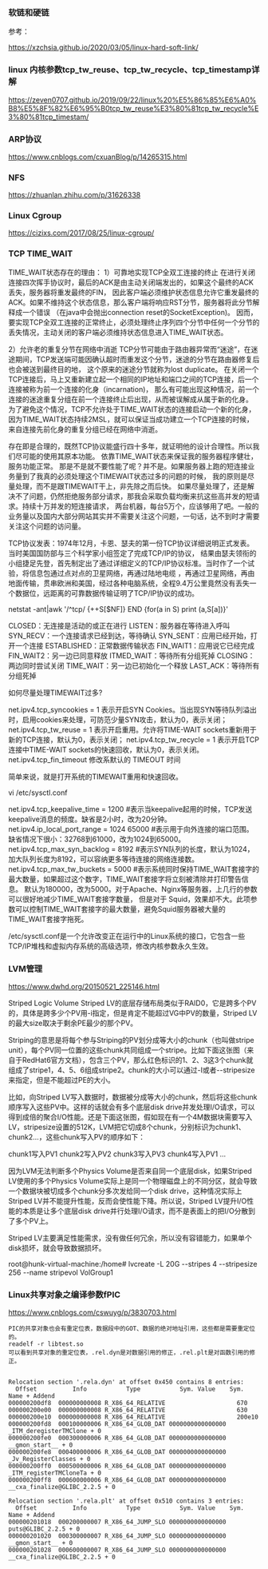 
### 软链和硬链
参考：

https://xzchsia.github.io/2020/03/05/linux-hard-soft-link/

### linux 内核参数tcp_tw_reuse、tcp_tw_recycle、tcp_timestamp详解
https://zeven0707.github.io/2019/09/22/linux%20%E5%86%85%E6%A0%B8%E5%8F%82%E6%95%B0tcp_tw_reuse%E3%80%81tcp_tw_recycle%E3%80%81tcp_timestam/

### ARP协议
https://www.cnblogs.com/cxuanBlog/p/14265315.html

### NFS
https://zhuanlan.zhihu.com/p/31626338

### Linux Cgroup
https://cizixs.com/2017/08/25/linux-cgroup/

### TCP TIME_WAIT

TIME_WAIT状态存在的理由：
1）可靠地实现TCP全双工连接的终止
	在进行关闭连接四次挥手协议时，最后的ACK是由主动关闭端发出的，如果这个最终的ACK丢失，服务器将重发最终的FIN，
	因此客户端必须维护状态信息允许它重发最终的ACK。如果不维持这个状态信息，那么客户端将响应RST分节，服务器将此分节解释成一个错误
	（在java中会抛出connection reset的SocketException)。
	因而，要实现TCP全双工连接的正常终止，必须处理终止序列四个分节中任何一个分节的丢失情况，主动关闭的客户端必须维持状态信息进入TIME_WAIT状态。
 
2）允许老的重复分节在网络中消逝 
	TCP分节可能由于路由器异常而“迷途”，在迷途期间，TCP发送端可能因确认超时而重发这个分节，迷途的分节在路由器修复后也会被送到最终目的地，
	这个原来的迷途分节就称为lost duplicate。
	在关闭一个TCP连接后，马上又重新建立起一个相同的IP地址和端口之间的TCP连接，后一个连接被称为前一个连接的化身（incarnation)，
	那么有可能出现这种情况，前一个连接的迷途重复分组在前一个连接终止后出现，从而被误解成从属于新的化身。
	为了避免这个情况，TCP不允许处于TIME_WAIT状态的连接启动一个新的化身，因为TIME_WAIT状态持续2MSL，就可以保证当成功建立一个TCP连接的时候，
	来自连接先前化身的重复分组已经在网络中消逝。



存在即是合理的，既然TCP协议能盛行四十多年，就证明他的设计合理性。所以我们尽可能的使用其原本功能。
依靠TIME_WAIT状态来保证我的服务器程序健壮，服务功能正常。
那是不是就不要性能了呢？并不是。如果服务器上跑的短连接业务量到了我真的必须处理这个TIMEWAIT状态过多的问题的时候，
我的原则是尽量处理，而不是跟TIMEWAIT干上，非先除之而后快。
如果尽量处理了，还是解决不了问题，仍然拒绝服务部分请求，那我会采取负载均衡来抗这些高并发的短请求。持续十万并发的短连接请求，
两台机器，每台5万个，应该够用了吧。一般的业务量以及国内大部分网站其实并不需要关注这个问题，一句话，达不到时才需要关注这个问题的访问量。



TCP协议发表：1974年12月，卡恩、瑟夫的第一份TCP协议详细说明正式发表。当时美国国防部与三个科学家小组签定了完成TCP/IP的协议，
结果由瑟夫领衔的小组捷足先登，首先制定出了通过详细定义的TCP/IP协议标准。当时作了一个试验，将信息包通过点对点的卫星网络，再通过陆地电缆
，再通过卫星网络，再由地面传输，贯串欧洲和美国，经过各种电脑系统，全程9.4万公里竟然没有丢失一个数据位，远距离的可靠数据传输证明了TCP/IP协议的成功。



netstat -ant|awk '/^tcp/ {++S[$NF]} END {for(a in S) print (a,S[a])}'

CLOSED：无连接是活动的或正在进行
LISTEN：服务器在等待进入呼叫
SYN_RECV：一个连接请求已经到达，等待确认
SYN_SENT：应用已经开始，打开一个连接
ESTABLISHED：正常数据传输状态
FIN_WAIT1：应用说它已经完成
FIN_WAIT2：另一边已同意释放
ITMED_WAIT：等待所有分组死掉
CLOSING：两边同时尝试关闭
TIME_WAIT：另一边已初始化一个释放
LAST_ACK：等待所有分组死掉


如何尽量处理TIMEWAIT过多?

net.ipv4.tcp_syncookies = 1 表示开启SYN Cookies。当出现SYN等待队列溢出时，启用cookies来处理，可防范少量SYN攻击，默认为0，表示关闭；
net.ipv4.tcp_tw_reuse = 1 表示开启重用。允许将TIME-WAIT sockets重新用于新的TCP连接，默认为0，表示关闭；
net.ipv4.tcp_tw_recycle = 1 表示开启TCP连接中TIME-WAIT sockets的快速回收，默认为0，表示关闭。
net.ipv4.tcp_fin_timeout 修改系默认的 TIMEOUT 时间

简单来说，就是打开系统的TIMEWAIT重用和快速回收。



vi /etc/sysctl.conf

net.ipv4.tcp_keepalive_time = 1200 
#表示当keepalive起用的时候，TCP发送keepalive消息的频度。缺省是2小时，改为20分钟。
net.ipv4.ip_local_port_range = 1024 65000 
#表示用于向外连接的端口范围。缺省情况下很小：32768到61000，改为1024到65000。
net.ipv4.tcp_max_syn_backlog = 8192 
#表示SYN队列的长度，默认为1024，加大队列长度为8192，可以容纳更多等待连接的网络连接数。
net.ipv4.tcp_max_tw_buckets = 5000 
#表示系统同时保持TIME_WAIT套接字的最大数量，如果超过这个数字，TIME_WAIT套接字将立刻被清除并打印警告信息。
默认为180000，改为5000。对于Apache、Nginx等服务器，上几行的参数可以很好地减少TIME_WAIT套接字数量，
但是对于 Squid，效果却不大。此项参数可以控制TIME_WAIT套接字的最大数量，避免Squid服务器被大量的TIME_WAIT套接字拖死。



/etc/sysctl.conf是一个允许改变正在运行中的Linux系统的接口，它包含一些TCP/IP堆栈和虚拟内存系统的高级选项，修改内核参数永久生效。


### LVM管理
https://www.dwhd.org/20150521_225146.html

Striped Logic Volume
Striped LV的底层存储布局类似于RAID0，它是跨多个PV的，具体是跨多少个PV用-i指定，但是肯定不能超过VG中PV的数量，Striped LV的最大size取决于剩余PE最少的那个PV。

Striping的意思是将每个参与Striping的PV划分成等大小的chunk（也叫做stripe unit），每个PV同一位置的这些chunk共同组成一个stripe。比如下面这张图（来自于RedHat6官方文档），包含三个PV，那么红色标识的1、2、3这3个chunk就组成了stripe1，4、5、6组成stripe2。chunk的大小可以通过-I或者--stripesize来指定，但是不能超过PE的大小。

比如，向Striped LV写入数据时，数据被分成等大小的chunk，然后将这些chunk顺序写入这些PV中。这样的话就会有多个底层disk drive并发处理I/O请求，可以得到成倍的聚合I/O性能。还是下面这张图，假如现在有一个4M数据块需要写入LV，stripesize设置的512K，LVM把它切成8个chunk，分别标识为chunk1、chunk2...，这些chunk写入PV的顺序如下：

chunk1写入PV1
chunk2写入PV2
chunk3写入PV3
chunk4写入PV1
...


因为LVM无法判断多个Physics Volume是否来自同一个底层disk，如果Striped LV使用的多个Physics Volume实际上是同一个物理磁盘上的不同分区，就会导致一个数据块被切成多个chunk分多次发给同一个disk drive，这种情况实际上Striped LV并不能提升性能，反而会使性能下降。所以说，Striped LV提升I/O性能的本质是让多个底层disk drive并行处理I/O请求，而不是表面上的把I/O分散到了多个PV上。

Striped LV主要满足性能需求，没有做任何冗余，所以没有容错能力，如果单个disk损坏，就会导致数据损坏。

root@hunk-virtual-machine:/home# lvcreate -L 20G --stripes 4 --stripesize 256 --name stripevol VolGroup1
 
### Linux共享对象之编译参数fPIC
https://www.cnblogs.com/cswuyg/p/3830703.html

    PIC的共享对象也会有重定位表，数据段中的GOT、数据的绝对地址引用，这些都是需要重定位的。
    readelf -r libtest.so 
    可以看到共享对象的重定位表，.rel.dyn是对数据引用的修正，.rel.plt是对函数引用的修正。


	Relocation section '.rela.dyn' at offset 0x450 contains 8 entries:
	  Offset          Info           Type           Sym. Value    Sym. Name + Addend
	000000200df8  000000000008 R_X86_64_RELATIVE                    670
	000000200e00  000000000008 R_X86_64_RELATIVE                    630
	000000200e10  000000000008 R_X86_64_RELATIVE                    200e10
	000000200fd8  000100000006 R_X86_64_GLOB_DAT 0000000000000000 _ITM_deregisterTMClone + 0
	000000200fe0  000300000006 R_X86_64_GLOB_DAT 0000000000000000 __gmon_start__ + 0
	000000200fe8  000400000006 R_X86_64_GLOB_DAT 0000000000000000 _Jv_RegisterClasses + 0
	000000200ff0  000500000006 R_X86_64_GLOB_DAT 0000000000000000 _ITM_registerTMCloneTa + 0
	000000200ff8  000600000006 R_X86_64_GLOB_DAT 0000000000000000 __cxa_finalize@GLIBC_2.2.5 + 0

	Relocation section '.rela.plt' at offset 0x510 contains 3 entries:
	  Offset          Info           Type           Sym. Value    Sym. Name + Addend
	000000201018  000200000007 R_X86_64_JUMP_SLO 0000000000000000 puts@GLIBC_2.2.5 + 0
	000000201020  000300000007 R_X86_64_JUMP_SLO 0000000000000000 __gmon_start__ + 0
	000000201028  000600000007 R_X86_64_JUMP_SLO 0000000000000000 __cxa_finalize@GLIBC_2.2.5 + 0




